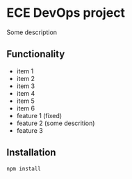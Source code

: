 # ECE DevOps project

Some description

## Functionality

- item 1
- item 2
- item 3
- item 4
- item 5
- item 6
- feature 1 (fixed)
- feature 2 (some descrition)
- feature 3

## Installation

```
npm install
```
